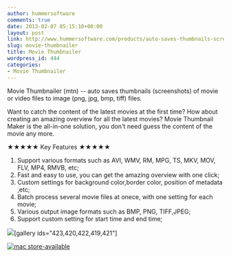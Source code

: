 ```yaml
---
author: hummersoftware
comments: true
date: 2013-02-07 05:15:10+00:00
layout: post
link: http://www.hummersoftware.com/products/auto-saves-thumbnails-screenshots-of-movie-or-video-files-to-image-png-jpg-bmp-tiff-files/movie-thumbnailer
slug: movie-thumbnailer
title: Movie Thumbnailer
wordpress_id: 444
categories:
- Movie Thumbnailer
---
```


Movie Thumbnailer (mtn) -- auto saves thumbnails (screenshots) of movie or video files to image (png, jpg, bmp, tiff) files.

Want to catch the content of the latest movies at the first time? How about creating an amazing overview for all the latest movies? Movie Thumbnail Maker is the all-in-one solution, you don't need guess the content of the movie any more.

★★★★★ Key Features ★★★★★
1. Support various formats such as AVI, WMV, RM, MPG, TS, MKV, MOV, FLV, MP4, RMVB, etc;
2. Fast and easy to use, you can get the amazing overview with one click;
3. Custom settings for background color,border color, position of metadata​,etc;
4. Batch process several movie files at onece, with one setting for each movie;
5. Various output image formats such as BMP, PNG, TIFF,JPEG;
6. Support custom setting for start time and end time;

![](http://www.hummersoftware.com/wp-includes/js/tinymce/plugins/wpgallery/img/t.gif)[gallery ids="423,420,422,419,421"]

[![mac store-available](http://www.hummersoftware.com/wp-content/uploads/2012/12/mas-available.png)](https://itunes.apple.com/us/app/movie-thumbnailer/id595188374?ls=1&mt=12)
